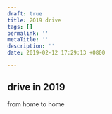 ```yaml
---
draft: true
title: 2019 drive
tags: []
permalink: ''
metaTitle: ''
description: ''
date: 2019-02-12 17:29:13 +0800

---
```

## drive in 2019

from home to home